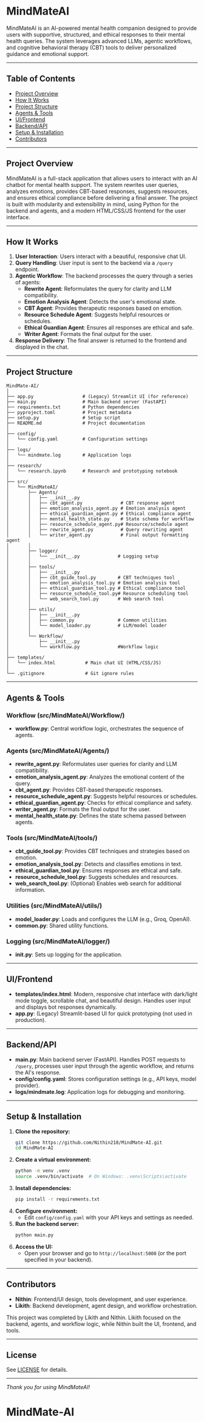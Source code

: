 # MindMateAI

MindMateAI is an AI-powered mental health companion designed to provide users with supportive, structured, and ethical responses to their mental health queries. The system leverages advanced LLMs, agentic workflows, and cognitive behavioral therapy (CBT) tools to deliver personalized guidance and emotional support.

---

## Table of Contents
- [Project Overview](#project-overview)
- [How It Works](#how-it-works)
- [Project Structure](#project-structure)
- [Agents & Tools](#agents--tools)
- [UI/Frontend](#uifrontend)
- [Backend/API](#backendapi)
- [Setup & Installation](#setup--installation)
- [Contributors](#contributors)

---

## Project Overview
MindMateAI is a full-stack application that allows users to interact with an AI chatbot for mental health support. The system rewrites user queries, analyzes emotions, provides CBT-based responses, suggests resources, and ensures ethical compliance before delivering a final answer. The project is built with modularity and extensibility in mind, using Python for the backend and agents, and a modern HTML/CSS/JS frontend for the user interface.

---

## How It Works
1. **User Interaction**: Users interact with a beautiful, responsive chat UI.
2. **Query Handling**: User input is sent to the backend via a `/query` endpoint.
3. **Agentic Workflow**: The backend processes the query through a series of agents:
    - **Rewrite Agent**: Reformulates the query for clarity and LLM compatibility.
    - **Emotion Analysis Agent**: Detects the user's emotional state.
    - **CBT Agent**: Provides therapeutic responses based on emotion.
    - **Resource Schedule Agent**: Suggests helpful resources or schedules.
    - **Ethical Guardian Agent**: Ensures all responses are ethical and safe.
    - **Writer Agent**: Formats the final output for the user.
4. **Response Delivery**: The final answer is returned to the frontend and displayed in the chat.

---

## Project Structure
```
MindMate-AI/
│
├── app.py                  # (Legacy) Streamlit UI (for reference)
├── main.py                 # Main backend server (FastAPI)
├── requirements.txt        # Python dependencies
├── pyproject.toml          # Project metadata
├── setup.py                # Setup script
├── README.md               # Project documentation
│
├── config/
│   └── config.yaml         # Configuration settings
│
├── logs/
│   └── mindmate.log        # Application logs
│
├── research/
│   └── research.ipynb      # Research and prototyping notebook
│
├── src/
│   └── MindMateAI/
│       ├── Agents/
│       │   ├── __init__.py
│       │   ├── cbt_agent.py              # CBT response agent
│       │   ├── emotion_analysis_agent.py # Emotion analysis agent
│       │   ├── ethical_guardian_agent.py # Ethical compliance agent
│       │   ├── mental_health_state.py    # State schema for workflow
│       │   ├── resource_schedule_agent.py# Resource/schedule agent
│       │   ├── rewrite_agent.py          # Query rewriting agent
│       │   └── writer_agent.py           # Final output formatting agent
│       │
│       ├── logger/
│       │   └── __init__.py              # Logging setup
│       │
│       ├── tools/
│       │   ├── __init__.py
│       │   ├── cbt_guide_tool.py        # CBT techniques tool
│       │   ├── emotion_analysis_tool.py # Emotion analysis tool
│       │   ├── ethical_guardian_tool.py # Ethical compliance tool
│       │   ├── resource_schedule_tool.py# Resource scheduling tool
│       │   └── web_search_tool.py       # Web search tool
│       │
│       ├── utils/
│       │   ├── __init__.py
│       │   ├── common.py                # Common utilities
│       │   └── model_loader.py          # LLM/model loader
│       │
│       └── Workflow/
│           ├── __init__.py
│           └── workflow.py              #Workflow logic
│
├── templates/
│   └── index.html           # Main chat UI (HTML/CSS/JS)
│
└── .gitignore               # Git ignore rules
```

---

## Agents & Tools
### Workflow (src/MindMateAI/Workflow/)
- **workflow.py**: Central workflow logic, orchestrates the sequence of agents.

### Agents (src/MindMateAI/Agents/)
- **rewrite_agent.py**: Reformulates user queries for clarity and LLM compatibility.
- **emotion_analysis_agent.py**: Analyzes the emotional content of the query.
- **cbt_agent.py**: Provides CBT-based therapeutic responses.
- **resource_schedule_agent.py**: Suggests helpful resources or schedules.
- **ethical_guardian_agent.py**: Checks for ethical compliance and safety.
- **writer_agent.py**: Formats the final output for the user.
- **mental_health_state.py**: Defines the state schema passed between agents.

### Tools (src/MindMateAI/tools/)
- **cbt_guide_tool.py**: Provides CBT techniques and strategies based on emotion.
- **emotion_analysis_tool.py**: Detects and classifies emotions in text.
- **ethical_guardian_tool.py**: Ensures responses are ethical and safe.
- **resource_schedule_tool.py**: Suggests schedules and resources.
- **web_search_tool.py**: (Optional) Enables web search for additional information.

### Utilities (src/MindMateAI/utils/)
- **model_loader.py**: Loads and configures the LLM (e.g., Groq, OpenAI).
- **common.py**: Shared utility functions.

### Logging (src/MindMateAI/logger/)
- **__init__.py**: Sets up logging for the application.

---

## UI/Frontend
- **templates/index.html**: Modern, responsive chat interface with dark/light mode toggle, scrollable chat, and beautiful design. Handles user input and displays bot responses dynamically.
- **app.py**: (Legacy) Streamlit-based UI for quick prototyping (not used in production).

---

## Backend/API
- **main.py**: Main backend server (FastAPI). Handles POST requests to `/query`, processes user input through the agentic workflow, and returns the AI's response.
- **config/config.yaml**: Stores configuration settings (e.g., API keys, model provider).
- **logs/mindmate.log**: Application logs for debugging and monitoring.

---

## Setup & Installation
1. **Clone the repository:**
   ```bash
   git clone https://github.com/Nithin218/MindMate-AI.git
   cd MindMate-AI
   ```
2. **Create a virtual environment:**
   ```bash
   python -m venv .venv
   source .venv/bin/activate  # On Windows: .venv\Scripts\activate
   ```
3. **Install dependencies:**
   ```bash
   pip install -r requirements.txt
   ```
4. **Configure environment:**
   - Edit `config/config.yaml` with your API keys and settings as needed.
5. **Run the backend server:**
   ```bash
   python main.py
   ```
6. **Access the UI:**
   - Open your browser and go to `http://localhost:5000` (or the port specified in your backend).

---

## Contributors
- **Nithin**: Frontend/UI design, tools development, and user experience.
- **Likith**: Backend development, agent design, and workflow orchestration.

This project was completed by Likith and Nithin. Likith focused on the backend, agents, and workflow logic, while Nithin built the UI, frontend, and tools.

---

## License
See [LICENSE](LICENSE) for details.

---

*Thank you for using MindMateAI!*
# MindMate-AI